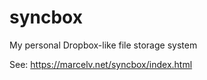 # syncbox
My personal Dropbox-like file storage system

See: https://marcelv.net/syncbox/index.html
